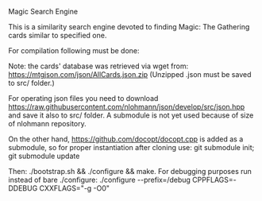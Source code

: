 Magic Search Engine

This is a similarity search engine devoted to finding
Magic: The Gathering cards similar to specified one.

For compilation following must be done:

Note: the cards' database was retrieved via wget from:
    https://mtgjson.com/json/AllCards.json.zip
(Unzipped .json must be saved to src/ folder.)

For operating json files you need to download
    https://raw.githubusercontent.com/nlohmann/json/develop/src/json.hpp
and save it also to src/ folder. A submodule is not yet used because of 
size of nlohmann repository.

On the other hand, https://github.com/docopt/docopt.cpp is added as
a submodule, so for proper instantiation after cloning use:
git submodule init; git submodule update

Then: 
    ./bootstrap.sh && ./configure && make.
For debugging purposes run instead of bare ./configure:
    ./configure --prefix=/debug CPPFLAGS=-DDEBUG CXXFLAGS="-g -O0"
